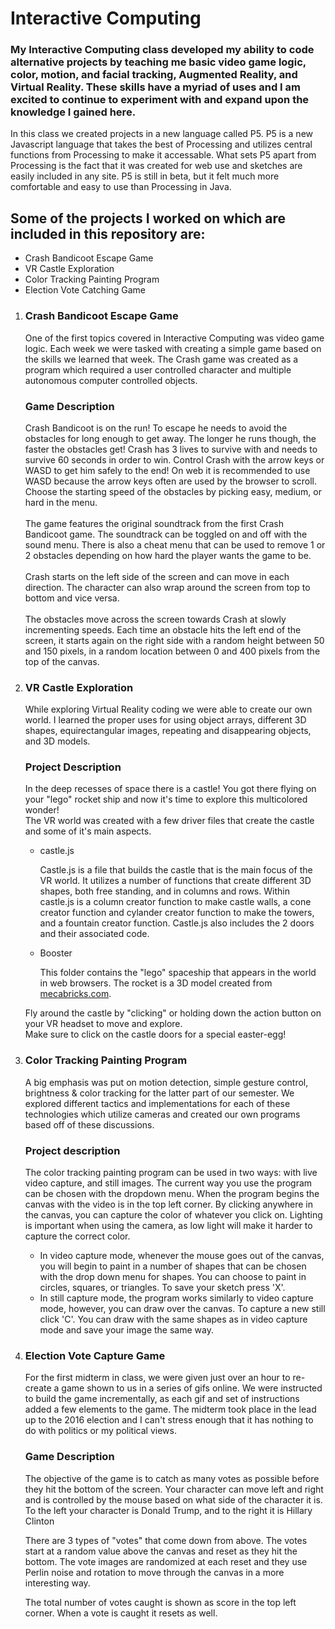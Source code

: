 <h1>Interactive Computing</h1>

<h3>My Interactive Computing class developed my ability to code alternative projects by teaching me basic video game logic, color, motion, and facial tracking, Augmented Reality, and Virtual Reality. These skills have a myriad of uses and I am excited to continue to experiment with and expand upon the knowledge I gained here.</h3>

<p>In this class we created projects in a new language called P5. P5 is a new Javascript language that takes the best of Processing and utilizes central functions from Processing to make it accessable. What sets P5 apart from Processing is the fact that it was created for web use and sketches are easily included in any site. P5 is still in beta, but it felt much more comfortable and easy to use than Processing in Java.</p>

<h2>Some of the projects I worked on which are included in this repository are:</h2>
<ul>
	<li>Crash Bandicoot Escape Game</li>
	<li>VR Castle Exploration</li>
	<li>Color Tracking Painting Program</li>
	<li>Election Vote Catching Game</li>
</ul>

<ol>
<li>
<h3>Crash Bandicoot Escape Game</h3>

<p>One of the first topics covered in Interactive Computing was video game logic. Each week we were tasked with creating a simple game based on the skills we learned that week. The Crash game was created as a program which required a user controlled character and multiple autonomous computer controlled objects.</p>

<h3>Game Description</h3>
<p>Crash Bandicoot is on the run! To escape he needs to avoid the obstacles for long enough to get away. The longer he runs though, the faster the obstacles get! Crash has 3 lives to survive with and needs to survive 60 seconds in order to win. Control Crash with the arrow keys or WASD to get him safely to the end! On web it is recommended to use WASD because the arrow keys often are used by the browser to scroll. Choose the starting speed of the obstacles by picking easy, medium, or hard in the menu.  <br><br>
The game features the original soundtrack from the first Crash Bandicoot game. The soundtrack can be toggled on and off with the sound menu. There is also a cheat menu that can be used to remove 1 or 2 obstacles depending on how hard the player wants the game to be.<br><br>
Crash starts on the left side of the screen and can move in each direction. The character can also wrap around the screen from top to bottom and vice versa. <br><br>
The obstacles move across the screen towards Crash at slowly incrementing speeds. Each time an obstacle hits the left end of the screen, it starts again on the right side with a random height between 50 and 150 pixels, in a random location between 0 and 400 pixels from the top of the canvas.
</p>
</li>

<li>
<h3>VR Castle Exploration</h3>

<p>While exploring Virtual Reality coding we were able to create our own world. I learned the proper uses for using object arrays, different 3D shapes, equirectangular images, repeating and disappearing objects, and 3D models.</p>

<h3>Project Description</h3>

<p>In the deep recesses of space there is a castle! You got there flying on your "lego" rocket ship and now it's time to explore this multicolored wonder! <br>
The VR world was created with a few driver files that create the castle and some of it's main aspects. </p>
<ul>
	<li>castle.js
		<p>Castle.js is a file that builds the castle that is the main focus of the VR world. It utilizes a number of functions that create different 3D shapes, both free standing, and in columns and rows. Within castle.js is a column creator function to make castle walls, a cone creator function and cylander creator function to make the towers, and a fountain creator function. Castle.js also includes the 2 doors and their associated code.</p>
	</li>
	<li>Booster
		<p>This folder contains the "lego" spaceship that appears in the world in web browsers. The rocket is a 3D model created from <a href="mecabricks.com/en">mecabricks.com</a>.</p>
	</li>	
</ul>
<p>Fly around the castle by "clicking" or holding down the action button on your VR headset to move and explore.<br>
Make sure to click on the castle doors for a special easter-egg!
</p>
</li>

<li>
<h3>Color Tracking Painting Program</h3>

<p>A big emphasis was put on motion detection, simple gesture control, brightness & color tracking for the latter part of our semester. We explored different tactics and implementations for each of these technologies which utilize cameras and created our own programs based off of these discussions.</p>

<h3>Project description</h3>

<p>The color tracking painting program can be used in two ways: with live video capture, and still images. The current way you use the program can be chosen with the dropdown menu. When the program begins the canvas with the video is in the top left corner. By clicking anywhere in the canvas, you can capture the color of whatever you click on. Lighting is important when using the camera, as low light will make it harder to capture the correct color.</p>
<ul>
<li>In video capture mode, whenever the mouse goes out of the canvas, you will begin to paint in a number of shapes that can be chosen with the drop down menu for shapes. You can choose to paint in circles, squares, or triangles. To save your sketch press 'X'.</li>

<li>In still capture mode, the program works similarly to video capture mode, however, you can draw over the canvas. To capture a new still click 'C'. You can draw with the same shapes as in video capture mode and save your image the same way.</li>
</ul>

</li>

<li>
<h3>Election Vote Capture Game</h3>

<p>For the first midterm in class, we were given just over an hour to re-create a game shown to us in a series of gifs online. We were instructed to build the game incrementally, as each gif and set of instructions added a few elements to the game. The midterm took place in the lead up to the 2016 election and I can't stress enough that it has nothing to do with politics or my political views.</p>

<h3>Game Description</h3>

<p>The objective of the game is to catch as many votes as possible before they hit the bottom of the screen. Your character can move left and right and is controlled by the mouse based on what side of the character it is. To the left your character is Donald Trump, and to the right it is Hillary Clinton</p>
<p>There are 3 types of "votes" that come down from above. The votes start at a random value above the canvas and reset as they hit the bottom. The vote images are randomized at each reset and they use Perlin noise and rotation to move through the canvas in a more interesting way.</p>
<p>The total number of votes caught is shown as score in the top left corner. When a vote is caught it resets as well.</p>
</li>


</ul>

















